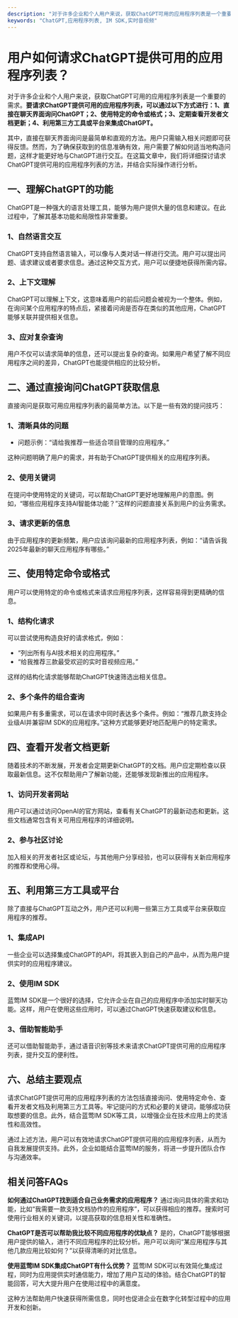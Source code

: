 ```yaml
---
description: "对于许多企业和个人用户来说，获取ChatGPT可用的应用程序列表是一个重要的需求。**要请求ChatGPT提供可用的应用程序列表，可以通过以下方式进行：1、直接在聊天界面询问ChatGPT；2、使用特定的命令或格式；3、定期查看开发者文档更新；4、利用第三方工具或平台来集成ChatGPT。** "
keywords: "ChatGPT,应用程序列表, IM SDK,实时音视频"
---
```

# 用户如何请求ChatGPT提供可用的应用程序列表？

对于许多企业和个人用户来说，获取ChatGPT可用的应用程序列表是一个重要的需求。**要请求ChatGPT提供可用的应用程序列表，可以通过以下方式进行：1、直接在聊天界面询问ChatGPT；2、使用特定的命令或格式；3、定期查看开发者文档更新；4、利用第三方工具或平台来集成ChatGPT。** 

其中，直接在聊天界面询问是最简单和直观的方法。用户只需输入相关问题即可获得反馈。然而，为了确保获取到的信息准确有效，用户需要了解如何适当地构造问题，这样才能更好地与ChatGPT进行交互。在这篇文章中，我们将详细探讨请求ChatGPT提供可用的应用程序列表的方法，并结合实际操作进行分析。

## 一、理解ChatGPT的功能

ChatGPT是一种强大的语言处理工具，能够为用户提供大量的信息和建议。在此过程中，了解其基本功能和局限性非常重要。

### **1、自然语言交互**

ChatGPT支持自然语言输入，可以像与人类对话一样进行交流。用户可以提出问题、请求建议或者要求信息。通过这种交互方式，用户可以便捷地获得所需内容。

### **2、上下文理解**

ChatGPT可以理解上下文，这意味着用户的前后问题会被视为一个整体。例如，在询问某个应用程序的特点后，紧接着问询是否存在类似的其他应用，ChatGPT能够关联并提供相关信息。

### **3、应对复杂查询**

用户不仅可以请求简单的信息，还可以提出复杂的查询。如果用户希望了解不同应用程序之间的差异，ChatGPT也能提供相应的比较分析。

## 二、通过直接询问ChatGPT获取信息

直接询问是获取可用应用程序列表的最简单方法。以下是一些有效的提问技巧：

### **1、清晰具体的问题**

- 问题示例：“请给我推荐一些适合项目管理的应用程序。”

这种问题明确了用户的需求，并有助于ChatGPT提供相关的应用程序列表。

### **2、使用关键词**

在提问中使用特定的关键词，可以帮助ChatGPT更好地理解用户的意图。例如，“哪些应用程序支持AI智能体功能？”这样的问题直接关系到用户的业务需求。

### **3、请求更新的信息**

由于应用程序的更新频繁，用户应该询问最新的应用程序列表，例如：“请告诉我2025年最新的聊天应用程序有哪些。”

## 三、使用特定命令或格式

用户可以使用特定的命令或格式来请求应用程序列表，这样容易得到更精确的信息。

### **1、结构化请求**

可以尝试使用构造良好的请求格式，例如：

- “列出所有与AI技术相关的应用程序。”
- “给我推荐三款最受欢迎的实时音视频应用。”

这样的结构化请求能够帮助ChatGPT快速筛选出相关信息。

### **2、多个条件的组合查询**

如果用户有多重需求，可以在请求中同时表达多个条件。例如：“推荐几款支持企业级AI并兼容IM SDK的应用程序。”这种方式能够更好地匹配用户的特定需求。

## 四、查看开发者文档更新

随着技术的不断发展，开发者会定期更新ChatGPT的文档。用户应定期检查以获取最新信息。这不仅帮助用户了解新功能，还能够发现新推出的应用程序。

### **1、访问开发者网站**

用户可以通过访问OpenAI的官方网站，查看有关ChatGPT的最新动态和更新。这些文档通常包含有关可用应用程序的详细说明。

### **2、参与社区讨论**

加入相关的开发者社区或论坛，与其他用户分享经验，也可以获得有关新应用程序的推荐和使用心得。

## 五、利用第三方工具或平台

除了直接与ChatGPT互动之外，用户还可以利用一些第三方工具或平台来获取应用程序的推荐。

### **1、集成API**

一些企业可以选择集成ChatGPT的API，将其嵌入到自己的产品中，从而为用户提供实时的应用程序建议。

### **2、使用IM SDK**

蓝莺IM SDK是一个很好的选择，它允许企业在自己的应用程序中添加实时聊天功能。这样，用户在使用这些应用时，可以通过ChatGPT快速获取建议和信息。

### **3、借助智能助手**

还可以借助智能助手，通过语音识别等技术来请求ChatGPT提供可用的应用程序列表，提升交互的便利性。

## 六、总结主要观点

请求ChatGPT提供可用的应用程序列表的方法包括直接询问、使用特定命令、查看开发者文档及利用第三方工具等。牢记提问的方式和必要的关键词，能够成功获取想要的信息。此外，结合蓝莺IM SDK等工具，以增强企业在技术应用上的灵活性和高效性。

通过上述方法，用户可以有效地请求ChatGPT提供可用的应用程序列表，从而为自我发展提供支持。此外，企业如能结合蓝莺IM的服务，将进一步提升团队合作与沟通效率。

## 相关问答FAQs

**如何通过ChatGPT找到适合自己业务需求的应用程序？**
通过询问具体的需求和功能，比如“我需要一款支持文档协作的应用程序”，可以获得相应的推荐。搜索时可使用行业相关的关键词，以提高获取的信息相关性和准确性。

**ChatGPT是否可以帮助我比较不同应用程序的优缺点？**
是的，ChatGPT能够根据用户提供的输入，进行不同应用程序的比较分析。用户可以询问“某应用程序与其他几款应用比较如何？”以获得清晰的对比信息。

**使用蓝莺IM SDK集成ChatGPT有什么优势？**
蓝莺IM SDK可以有效简化集成过程，同时为应用提供实时通信能力，增加了用户互动的体验。结合ChatGPT的智能回答，可大大提升用户在使用过程中的满意度。

这种方法帮助用户快速获得所需信息，同时也促进企业在数字化转型过程中的应用开发和创新。

